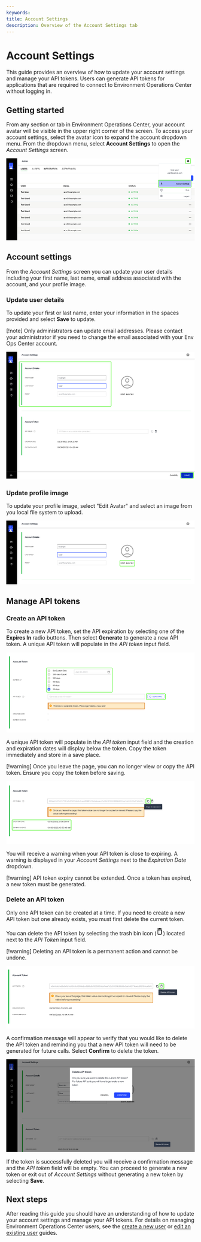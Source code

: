 ```yaml
---
keywords:
title: Account Settings
description: Overview of the Account Settings tab
---
```

# Account Settings

This guide provides an overview of how to update your account settings and manage your API tokens. Users can generate API tokens for applications that are required to connect to Environment Operations Center without logging in.

## Getting started

From any section or tab in Environment Operations Center, your account avatar will be visible in the upper right corner of the screen. To access your account settings, select the avatar icon to expand the account dropdown menu. From the dropdown menu, select **Account Settings** to open the *Account Settings* screen.

![image description](images/account-settings.png)

## Account settings

From the *Account Settings* screen you can update your user details including your first name, last name, email address associated with the account, and your profile image. 

### Update user details

To update your first or last name, enter your information in the spaces provided and select **Save** to update.

[!note] Only administrators can update email addresses. Please contact your administrator if you need to change the email associated with your Env Ops Center account.

![image description](images/account-details.png)

### Update profile image

To update your profile image, select "Edit Avatar" and select an image from you local file system to upload.

![image description](images/edit-avatar.png)

## Manage API tokens

### Create an API token

To create a new API token, set the API expiration by selecting one of the **Expires In** radio buttons. Then select **Generate** to generate a new API token. A unique API token will populate in the *API token* input field.

![image description](images/generate-token.png)

A unique API token will populate in the *API token* input field and the creation and expiration dates will display below the token. Copy the token immediately and store in a save place.

[!warning] Once you leave the page, you can no longer view or copy the API token. Ensure you copy the token before saving.

![image description](images/created-copy.png)

You will receive a warning when your API token is close to expiring. A warning is displayed in your *Account Settings* next to the *Expiration Date* dropdown.

[!warning] API token expiry cannot be extended. Once a token has expired, a new token must be generated.

### Delete an API token

Only one API token can be created at a time. If you need to create a new API token but one already exists, you must first delete the current token.

You can delete the API token by selecting the trash bin icon (![image description](images/icon-delete.png)) located next to the *API Token* input field.

[!warning] Deleting an API token is a permanent action and cannot be undone.

![image description](images/delete-token.png)

A confirmation message will appear to verify that you would like to delete the API token and reminding you that a new API token will need to be generated for future calls. Select **Confirm** to delete the token.

![image description](images/delete-confirmation.png)

If the token is successfully deleted you will receive a confirmation message and the *API token* field will be empty. You can proceed to generate a new token or exit out of *Account Settings* without generating a new token by selecting **Save**.

## Next steps

After reading this guide you should have an understanding of how to update your account settings and manage your API tokens. For details on managing Environment Operations Center users, see the [create a new user](../user-management/create-user.md) or [edit an existing user](../user-management/edit-user.md) guides.
